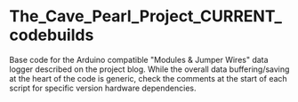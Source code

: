 # The_Cave_Pearl_Project_CURRENT_codebuilds
Base code for the Arduino compatible "Modules &amp; Jumper Wires" data logger described on the project blog.  While the overall data buffering/saving at the heart of the code is generic, check the comments at the start of each script for specific version hardware dependencies. 
